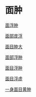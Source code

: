 # 面肿[面浮肿](https://www.gmzyjc.com/search/result?wd=面浮肿)[面部庞浮](https://www.gmzyjc.com/search/result?wd=面部庞浮)[面目肿大](https://www.gmzyjc.com/search/result?wd=面目肿大)[面部浮肿](https://www.gmzyjc.com/search/result?wd=面部浮肿)[面目浮肿](https://www.gmzyjc.com/search/result?wd=面目浮肿)[面目浮虚](https://www.gmzyjc.com/search/result?wd=面目浮虚)[一身面目黄肿](https://www.gmzyjc.com/search/result?wd=一身面目黄肿)